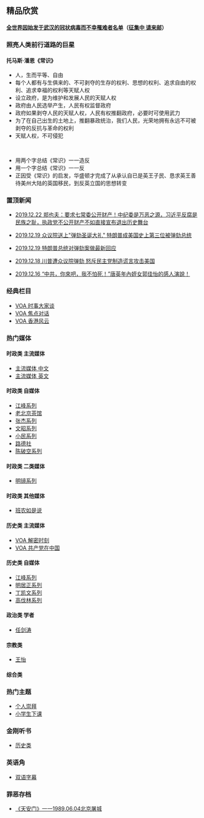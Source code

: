 ## 精品欣赏
#### [全世界因始发于武汉的冠状病毒而不幸罹难者名单](https://summer200.github.io/content/ListOfCoronaVirus/ListOfCoronaVirus)（[征集中 请来邮](mailto:cs@a2zit.us)）
### 照亮人类前行道路的巨星
#### 托马斯·潘恩《常识》

- 人，生而平等、自由
- 每个人都有与生俱来的、不可剥夺的生存的权利、思想的权利、追求自由的权利、追求幸福的权利等天赋人权
- 设立政府，是为维护和发展人民的天赋人权
- 政府由人民选举产生，人民有权监督政府
- 政府如果剥夺人民的天赋人权，人民有权推翻政府，必要时可使用武力
- 为了在自己出生的土地上，推翻暴政统治，我们人民，光荣地拥有永远不可被剥夺的反抗与革命的权利
- 天赋人权，不可侵犯

<br>

- 用两个字总结《常识》一一造反
- 用一个字总结《常识》一一反
- 正因受《常识》的启发，华盛顿才完成了从承认自已是英王子民、恳求英王善待美州大陆的英国移民，到反英立国的思想转变


### 置顶新闻

- [2019.12.22 郑也夫：要求七常委公开财产！中纪委是万恶之源，习近平反腐是民族之耻，执政党不公开财产不如直接宣布退出历史舞台](https://youtu.be/_b9PTfqnrC0)

- [2019.12.19 众议院送上"弹劾圣诞大礼" 特朗普成美国史上第三位被弹劾总统](https://youtu.be/OnlaG1pDjVQ)

- [2019.12.19 特朗普总统对弹劾案做最新回应](https://youtu.be/6r61bfORiIw)

- [2019.12.18 川普遭众议院弹劾 怒斥民主党制造谎言攻击美国](https://youtu.be/q5wyUBw6byg)

- [2019.12.16 “中共，你來吧，我不怕死！”唐英年內姪女郭佳怡的感人演說！](https://youtu.be/jwqonc8t9qU)


### 经典栏目

 - [VOA 时事大家谈](https://summer200.github.io/content/VOA/CurrentEventsTalkShow)
 - [VOA 焦点对话    ](https://summer200.github.io/content/VOA/FocusDialogue)
 - [VOA 香港风云    ](https://summer200.github.io/content/VOA/HKSituation)

### 热门媒体
#### 时政类 主流媒体

- [主流媒体 中文](https://summer200.github.io/content/mediazh)
- [主流媒体 英文](https://summer200.github.io/content/mediaen)

#### 时政类 自媒体  
- [江峰系列    ](https://summer200.github.io/content/JiangFeng/JiangFeng01)
- [老北京茶馆](https://summer200.github.io/content/BJTeaHouse/BJTeaHouse)
- [张杰系列](https://summer200.github.io/content/ZhangJie/ZhangJie)
- [文昭系列](https://summer200.github.io/content/WenZhao/WenZhao)
- [小民系列](https://summer200.github.io/content/Xiaomin/Xiaomin)
- [路德社        ](https://summer200.github.io/content/LuDeMedia/LuDeMedia)
- [陈破空系列](https://summer200.github.io/content/ChenPokong/ChenPokong)

#### 时政类  二类媒体
- [明镜系列 ](https://summer200.github.io/content/MingJing/MingJingList)

#### 时政类  其他媒体
- [班农如是说](https://summer200.github.io/content/SteveBannon/SteveBannon)

#### 历史类 主流媒体
- [VOA 解密时刻](https://summer200.github.io/content/VOA/HistorysMysteries)
- [VOA 共产党在中国](https://summer200.github.io/content/VOA/CCPinChina)


#### 历史类 自媒体
- [江峰系列    ](https://summer200.github.io/content/JiangFeng/JiangFeng02)
- [明居正系列](https://summer200.github.io/content/MingJuzheng/MingJuzheng)
- [丁凯文系列](https://summer200.github.io/content/DingKaiwen/DingKaiwen)
- [高伐林系列](https://summer200.github.io/content/GaoFalin/GaoFalin)

#### 政治类 学者
- [任剑涛](https://summer200.github.io/content/RenJiantao/RenJiantao)

####  宗教类
- [王怡]()

#### 综合类

### 热门主题 
- [个人崇拜](https://summer200.github.io/content/PersonalWorship/PersonalWorship)
- [小学生下课](https://summer200.github.io/content/PrimaryScholar/PrimaryScholar)

### 金刚听书
- [历史类](https://summer200.github.io/content/ListentoBooks/History)

### 英语角
- [双语字幕](https://summer200.github.io/content/EnglishCorner/EnglishVideo)

### 罪恶存档
- [《天安门》一一1989.06.04北京屠城](https://youtu.be/uyauJ34d2K0)

